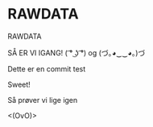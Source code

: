 # RAWDATA
RAWDATA

SÅ ER VI IGANG! ( ͡° ͜ʖ ͡°) og (づ｡◕‿‿◕｡)づ 

Dette er en commit test

Sweet!

Så prøver vi lige igen

<(OvO)>